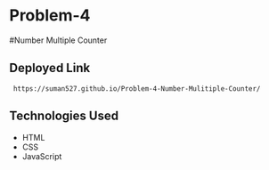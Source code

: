 # Problem-4
#Number Multiple Counter


## Deployed Link
```
 https://suman527.github.io/Problem-4-Number-Mulitiple-Counter/
```
## Technologies Used
- HTML
- CSS
- JavaScript
